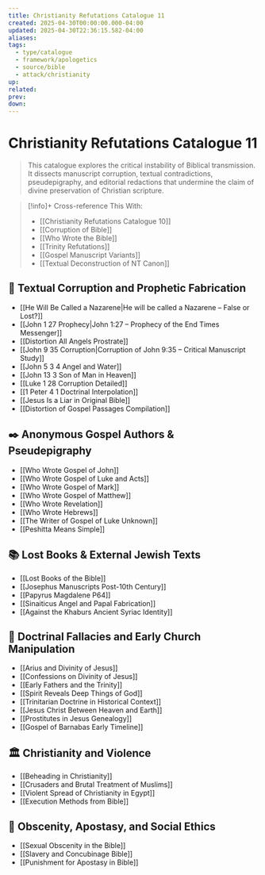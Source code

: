 ```yaml
---
title: Christianity Refutations Catalogue 11
created: 2025-04-30T00:00:00.000-04:00
updated: 2025-04-30T22:36:15.582-04:00
aliases: 
tags: 
  - type/catalogue
  - framework/apologetics
  - source/bible
  - attack/christianity 
up: 
related: 
prev: 
down: 
---
```


# Christianity Refutations Catalogue 11

> This catalogue explores the critical instability of Biblical transmission. It dissects manuscript corruption, textual contradictions, pseudepigraphy, and editorial redactions that undermine the claim of divine preservation of Christian scripture.

> [!info]+ Cross-reference This With:
> - [[Christianity Refutations Catalogue 10]]
> - [[Corruption of Bible]]
> - [[Who Wrote the Bible]]
> - [[Trinity Refutations]]
> - [[Gospel Manuscript Variants]]
> - [[Textual Deconstruction of NT Canon]]

## 📜 Textual Corruption and Prophetic Fabrication

- [[He Will Be Called a Nazarene|He will be called a Nazarene – False or Lost?]]
- [[John 1 27 Prophecy|John 1:27 – Prophecy of the End Times Messenger]]
- [[Distortion All Angels Prostrate]]
- [[John 9 35 Corruption|Corruption of John 9:35 – Critical Manuscript Study]]
- [[John 5 3 4 Angel and Water]]
- [[John 13 3 Son of Man in Heaven]]
- [[Luke 1 28 Corruption Detailed]]
- [[1 Peter 4 1 Doctrinal Interpolation]]
- [[Jesus Is a Liar in Original Bible]]
- [[Distortion of Gospel Passages Compilation]]

## ✒️ Anonymous Gospel Authors & Pseudepigraphy

- [[Who Wrote Gospel of John]]
- [[Who Wrote Gospel of Luke and Acts]]
- [[Who Wrote Gospel of Mark]]
- [[Who Wrote Gospel of Matthew]]
- [[Who Wrote Revelation]]
- [[Who Wrote Hebrews]]
- [[The Writer of Gospel of Luke Unknown]]
- [[Peshitta Means Simple]]

## 📚 Lost Books & External Jewish Texts

- [[Lost Books of the Bible]]
- [[Josephus Manuscripts Post-10th Century]]
- [[Papyrus Magdalene P64]]
- [[Sinaiticus Angel and Papal Fabrication]]
- [[Against the Khaburs Ancient Syriac Identity]]

## 🧠 Doctrinal Fallacies and Early Church Manipulation

- [[Arius and Divinity of Jesus]]
- [[Confessions on Divinity of Jesus]]
- [[Early Fathers and the Trinity]]
- [[Spirit Reveals Deep Things of God]]
- [[Trinitarian Doctrine in Historical Context]]
- [[Jesus Christ Between Heaven and Earth]]
- [[Prostitutes in Jesus Genealogy]]
- [[Gospel of Barnabas Early Timeline]]

## 🏛 Christianity and Violence

- [[Beheading in Christianity]]
- [[Crusaders and Brutal Treatment of Muslims]]
- [[Violent Spread of Christianity in Egypt]]
- [[Execution Methods from Bible]]

## 📖 Obscenity, Apostasy, and Social Ethics

- [[Sexual Obscenity in the Bible]]
- [[Slavery and Concubinage Bible]]
- [[Punishment for Apostasy in Bible]]



